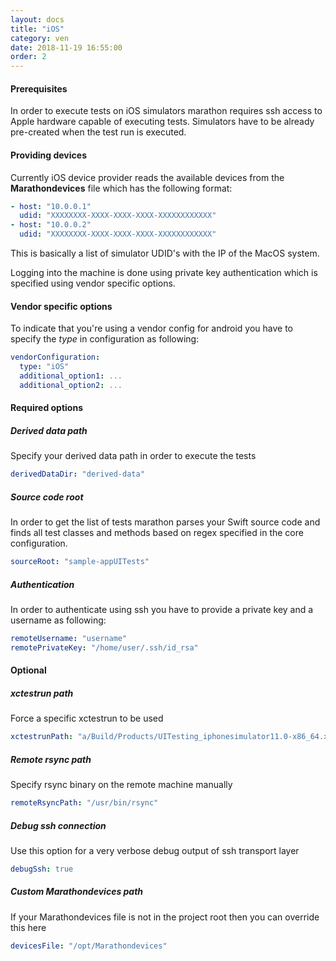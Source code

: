 ```yaml
---
layout: docs
title: "iOS"
category: ven
date: 2018-11-19 16:55:00
order: 2
---
```


#### Prerequisites
In order to execute tests on iOS simulators marathon requires ssh access to
Apple hardware capable of executing tests. Simulators have to be already
pre-created when the test run is executed.

#### Providing devices
Currently iOS device provider reads the available devices from the
**Marathondevices** file which has the following format:

```yaml
- host: "10.0.0.1"
  udid: "XXXXXXXX-XXXX-XXXX-XXXX-XXXXXXXXXXXX"
- host: "10.0.0.2"
  udid: "XXXXXXXX-XXXX-XXXX-XXXX-XXXXXXXXXXXX"
```

This is basically a list of simulator UDID's with the IP of the MacOS system.

Logging into the machine is done using private key authentication which is
specified using vendor specific options.

#### Vendor specific options
To indicate that you're using a vendor config for android you have to specify
the *type* in configuration as following:

```yaml
vendorConfiguration:
  type: "iOS"
  additional_option1: ...
  additional_option2: ...
```

#### Required options
##### Derived data path
Specify your derived data path in order to execute the tests

```yaml
derivedDataDir: "derived-data"
```

##### Source code root
In order to get the list of tests marathon parses your Swift source code and
finds all test classes and methods based on regex specified in the core
configuration.

```yaml
sourceRoot: "sample-appUITests"
```

##### Authentication
In order to authenticate using ssh you have to provide a private key and a
username as following:

```yaml
remoteUsername: "username"
remotePrivateKey: "/home/user/.ssh/id_rsa"
```

#### Optional
##### xctestrun path
Force a specific xctestrun to be used

```yaml
xctestrunPath: "a/Build/Products/UITesting_iphonesimulator11.0-x86_64.xctestrun"
```

##### Remote rsync path
Specify rsync binary on the remote machine manually

```yaml
remoteRsyncPath: "/usr/bin/rsync"
```

##### Debug ssh connection
Use this option for a very verbose debug output of ssh transport layer

```yaml
debugSsh: true
```

##### Custom Marathondevices path
If your Marathondevices file is not in the project root then you can override
this here

```yaml
devicesFile: "/opt/Marathondevices"
```
